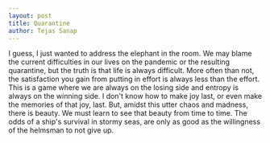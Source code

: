```yaml
---
layout: post
title: Quarantine
author: Tejas Sanap
---
```


I guess, I just wanted to address the elephant in the room. We may blame the current difficulties in our lives on the pandemic or the resulting quarantine, but the truth is that life is always difficult. More often than not, the satisfaction you gain from putting in effort is always less than the effort. This is a game where we are always on the losing side and entropy is always on the winning side. I don't know how to make joy last, or even make the memories of that joy, last. But, amidst this utter chaos and madness, there is beauty. We must learn to see that beauty from time to time. The odds of a ship's survival in stormy seas, are only as good as the willingness of the helmsman to not give up.
